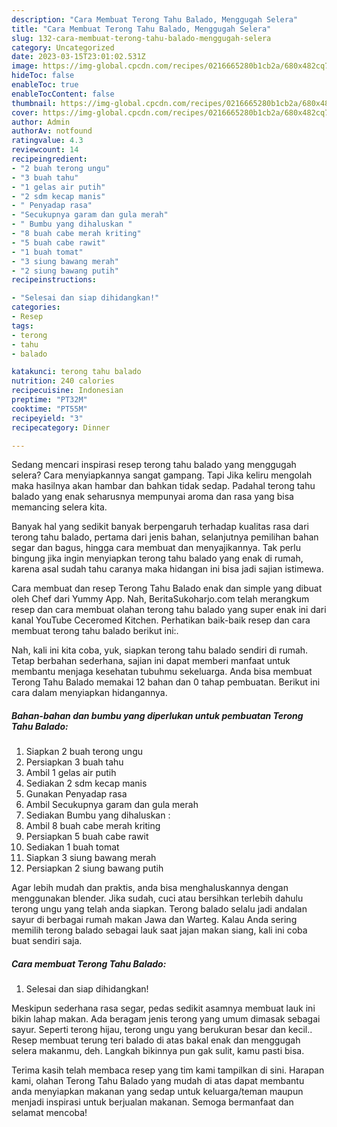 ```yaml
---
description: "Cara Membuat Terong Tahu Balado, Menggugah Selera"
title: "Cara Membuat Terong Tahu Balado, Menggugah Selera"
slug: 132-cara-membuat-terong-tahu-balado-menggugah-selera
category: Uncategorized
date: 2023-03-15T23:01:02.531Z
image: https://img-global.cpcdn.com/recipes/0216665280b1cb2a/680x482cq70/terong-tahu-balado-foto-resep-utama.jpg
hideToc: false
enableToc: true
enableTocContent: false
thumbnail: https://img-global.cpcdn.com/recipes/0216665280b1cb2a/680x482cq70/terong-tahu-balado-foto-resep-utama.jpg
cover: https://img-global.cpcdn.com/recipes/0216665280b1cb2a/680x482cq70/terong-tahu-balado-foto-resep-utama.jpg
author: Admin
authorAv: notfound
ratingvalue: 4.3
reviewcount: 14
recipeingredient:
- "2 buah terong ungu"
- "3 buah tahu"
- "1 gelas air putih"
- "2 sdm kecap manis"
- " Penyadap rasa"
- "Secukupnya garam dan gula merah"
- " Bumbu yang dihaluskan "
- "8 buah cabe merah kriting"
- "5 buah cabe rawit"
- "1 buah tomat"
- "3 siung bawang merah"
- "2 siung bawang putih"
recipeinstructions:

- "Selesai dan siap dihidangkan!"
categories:
- Resep
tags:
- terong
- tahu
- balado

katakunci: terong tahu balado 
nutrition: 240 calories
recipecuisine: Indonesian
preptime: "PT32M"
cooktime: "PT55M"
recipeyield: "3"
recipecategory: Dinner

---
```



Sedang mencari inspirasi resep terong tahu balado yang menggugah selera? Cara menyiapkannya sangat gampang. Tapi Jika keliru mengolah maka hasilnya akan hambar dan bahkan tidak sedap. Padahal terong tahu balado yang enak seharusnya mempunyai aroma dan rasa yang bisa memancing selera kita.


Banyak hal yang sedikit banyak berpengaruh terhadap kualitas rasa dari terong tahu balado, pertama dari jenis bahan, selanjutnya pemilihan bahan segar dan bagus, hingga cara membuat dan menyajikannya. Tak perlu bingung jika ingin menyiapkan terong tahu balado yang enak di rumah, karena asal sudah tahu caranya maka hidangan ini bisa jadi sajian istimewa.

Cara membuat dan resep Terong Tahu Balado enak dan simple yang dibuat oleh Chef dari Yummy App. Nah, BeritaSukoharjo.com telah merangkum resep dan cara membuat olahan terong tahu balado yang super enak ini dari kanal YouTube Ceceromed Kitchen. Perhatikan baik-baik resep dan cara membuat terong tahu balado berikut ini:.


Nah, kali ini kita coba, yuk, siapkan terong tahu balado sendiri di rumah. Tetap berbahan sederhana, sajian ini dapat memberi manfaat untuk membantu menjaga kesehatan tubuhmu sekeluarga. Anda bisa membuat Terong Tahu Balado memakai 12 bahan dan 0 tahap pembuatan. Berikut ini cara dalam menyiapkan hidangannya.

<!--inarticleads1-->

##### Bahan-bahan dan bumbu yang diperlukan untuk pembuatan Terong Tahu Balado:

1. Siapkan 2 buah terong ungu
1. Persiapkan 3 buah tahu
1. Ambil 1 gelas air putih
1. Sediakan 2 sdm kecap manis
1. Gunakan  Penyadap rasa
1. Ambil Secukupnya garam dan gula merah
1. Sediakan  Bumbu yang dihaluskan :
1. Ambil 8 buah cabe merah kriting
1. Persiapkan 5 buah cabe rawit
1. Sediakan 1 buah tomat
1. Siapkan 3 siung bawang merah
1. Persiapkan 2 siung bawang putih


Agar lebih mudah dan praktis, anda bisa menghaluskannya dengan menggunakan blender. Jika sudah, cuci atau bersihkan terlebih dahulu terong ungu yang telah anda siapkan. Terong balado selalu jadi andalan sayur di berbagai rumah makan Jawa dan Warteg. Kalau Anda sering memilih terong balado sebagai lauk saat jajan makan siang, kali ini coba buat sendiri saja. 

<!--inarticleads2-->

##### Cara membuat Terong Tahu Balado:


1. Selesai dan siap dihidangkan!

Meskipun sederhana rasa segar, pedas sedikit asamnya membuat lauk ini bikin lahap makan. Ada beragam jenis terong yang umum dimasak sebagai sayur. Seperti terong hijau, terong ungu yang berukuran besar dan kecil.. Resep membuat terung teri balado di atas bakal enak dan menggugah selera makanmu, deh. Langkah bikinnya pun gak sulit, kamu pasti bisa. 

Terima kasih telah membaca resep yang tim kami tampilkan di sini. Harapan kami, olahan Terong Tahu Balado yang mudah di atas dapat membantu anda menyiapkan makanan yang sedap untuk keluarga/teman maupun menjadi inspirasi untuk berjualan makanan. Semoga bermanfaat dan selamat mencoba!
